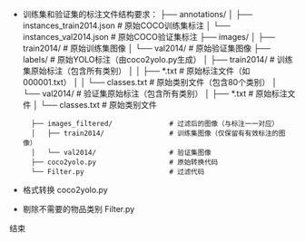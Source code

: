* 训练集和验证集的标注文件结构要求：
        ├── annotations/
        │   ├── instances_train2014.json  # 原始COCO训练集标注
        │   └── instances_val2014.json    # 原始COCO验证集标注
        ├── images/
        │   ├── train2014/                # 原始训练集图像
        │   └── val2014/                  # 原始验证集图像
        ├── labels/                       # 原始YOLO标注（由coco2yolo.py生成）
        │   ├── train2014/                # 训练集原始标注（包含所有类别）
        │   │   ├── *.txt                 # 原始标注文件（如000001.txt）
        │   │   └── classes.txt           # 原始类别文件（包含80个类别）
        │   └── val2014/                  # 验证集原始标注（包含所有类别）
        │       ├── *.txt                 # 原始标注文件
        │       └── classes.txt           # 原始类别文件
        
        ├── images_filtered/              # 过滤后的图像（与标注一一对应）
        │   ├── train2014/                # 训练集图像（仅保留有有效标注的图像）
        │   └── val2014/                  # 验证集图像
        ├── coco2yolo.py                  # 原始转换代码
        └── Filter.py                     # 过滤代码

* 格式转换 coco2yolo.py

* 剔除不需要的物品类别 Filter.py

结束